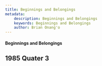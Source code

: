 ```yaml
---
title: Beginnings and Belongings
metadata:
    description: Beginnings and Belongings
    keywords: Beginnings and Belongings
    author: Brian Onang'o
---
```


#### Beginnings and Belongings

## 1985 Quater 3
